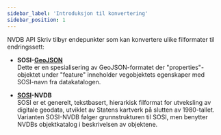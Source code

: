 ```yaml
---
sidebar_label: 'Introduksjon til konvertering'
sidebar_position: 1
---
```


NVDB API Skriv tilbyr endepunkter som kan konvertere ulike filformater til endringssett:

* **SOSI-[GeoJSON](https://en.wikipedia.org/wiki/GeoJSON)**  
  Dette er en spesialisering av GeoJSON-formatet der "properties"-objektet under "feature" inneholder vegobjektets
  egenskaper med SOSI-navn fra datakatalogen.
  
* **[SOSI](https://no.wikipedia.org/wiki/SOSI-formatet)-NVDB**  
  SOSI er et generelt, tekstbasert, hierarkisk filformat for utveksling av digitale geodata, utviklet av Statens kartverk
  på slutten av 1980-tallet. Varianten SOSI-NVDB følger grunnstrukturen til SOSI, men benytter NVDBs objektkatalog i
  beskrivelsen av objektene. 